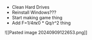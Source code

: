 - Clean Hard Drives
- Reinstall Windows???
- Start making game thing
- Add F=1/4$\pi\epsilon 0$ * Qq/r^2 thing 

![[Pasted image 20240909122653.png]]




